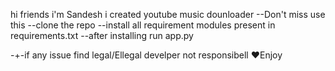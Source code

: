 hi friends i'm Sandesh i created youtube music dounloader 
--Don't miss use this
--clone the repo
--install all requirement modules present in requirements.txt
--after installing run app.py


-+-if any issue find legal/Ellegal develper not responsibell 
❤️Enjoy